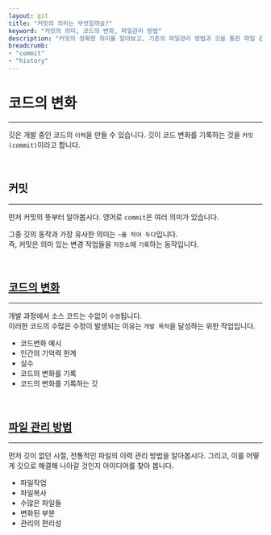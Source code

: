```yaml
---
layout: git
title: "커밋의 의미는 무엇일까요?"
keyword: "커밋의 의미, 코드의 변화, 파일관리 방법"
description: "커밋의 정확한 의미를 알아보고, 기존의 파일관리 방법과 깃을 통한 파일 관리 방법의 차이점을 알아 봅니다."
breadcrumb:
- "commit"
- "history"
---
```


# 코드의 변화
---
깃은 개발 중인 코드의 `이력`을 만들 수 있습니다. 
깃이 코드 변화를 기록하는 것을 `커밋(commit)`이라고 합니다. 

<br>

## 커밋
---
먼저 커밋의 뜻부터 알아봅시다. 영어로 `commit`은 여러 의미가 있습니다.  

그중 깃의 동작과 가장 유사한 의미는 `~를 적어 두다`입니다.  
즉, 커밋은 의미 있는 변경 작업들을 `저장소`에 `기록`하는 동작입니다.  

<br>

## [코드의 변화](change)
---
개발 과정에서 소스 코드는 수없이 `수정`됩니다.  
이러한 코드의 수많은 수정이 발생되는 이유는 `개발 목적`을 달성하는 위한 작업입니다.

* 코드변화 예시
* 인간의 기억력 한계
* 실수
* 코드의 변화를 기록
* 코드의 변화를 기록하는 깃

<br>

## [파일 관리 방법](file)
---
먼저 깃이 없던 시절, 전통적인 파일의 이력 관리 방법을 알아봅시다.  그리고, 이를 어떻게 깃으로 해결해 나아갈 것인지 아이디어를 찾아 봅니다.  

* 파일작업
* 파일복사
* 수많은 파일들
* 변화된 부분
* 관리의 편리성

<br>